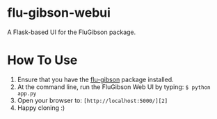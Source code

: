 # flu-gibson-webui
A Flask-based UI for the FluGibson package.

# How To Use
1. Ensure that you have the [flu-gibson][1] package installed.
2. At the command line, run the FluGibson Web UI by typing:
    `$ python app.py`
3. Open your browser to: `[http://localhost:5000/][2]`
4. Happy cloning :)

[1]: http://github.com/ericmjl/
[2]: http://localhost:5000
